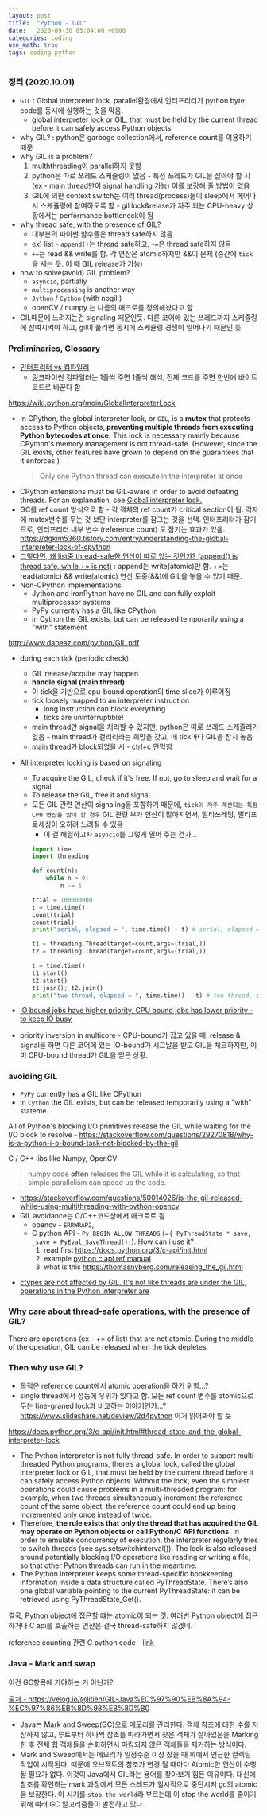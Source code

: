 ```yaml
---
layout: post
title:  "Python - GIL"
date:   2020-09-30 05:04:00 +0900
categories: coding
use_math: true
tags: coding python
---
```


### 정리 (2020.10.01)
* `GIL` : Global interpreter lock. parallel환경에서 인터프리터가 python byte code를 동시에 실행하는 것을 막음. 
  - global interpreter lock or GIL, that must be held by the current thread before it can safely access Python objects
* why GIL? : python은 garbage collection에서, reference count를 이용하기 때문
* why GIL is a problem?
  1. mulththreading이 parallel하지 못함
  2. python은 따로 쓰레드 스케쥴링이 없음 - 특정 쓰레드가 GIL을 잡아야 할 시 (ex - main thread만이 signal handling 가능) 이를 보장해 줄 방법이 없음
  3. GIL에 의한 context switch는 여러 thread(process)들이 sleep에서 께어나서 스케쥴링에 참여하도록 함 - gil lock&relase가 자주 되는 CPU-heavy 상황에서는 performance bottleneck이 됨
* why thread safe, with the presence of GIL?
  * 대부분의 파이썬 함수들은 thread safe하지 않음
  * ex) list - `append()`는 thread safe하고, `+=`은 thread safe하지 않음
  * `+=`는 read && write를 함. 각 연산은 atomic하지만 &&이 문제 (중간에 `tick`을 세는 듯. 이 때 GIL release가 가능)
* how to solve(avoid) GIL problem?
  - `asyncio`, partially
  - `multiprocessing` is another way
  - `Jython` / `Cython` (with nogil:)
  - openCV / numpy 는 나름의 매크로를 정의해놨다고 함
* GIL때문에 느려지는건 signaling 때문인듯. 다른 코어에 있는 쓰레드까지 스케쥴링에 참여시켜야 하고, gil이 풀리면 동시에 스케쥴링 경쟁이 일어나기 때문인 듯


### Preliminaries, Glossary
- <a href="https://jins-dev.tistory.com/entry/Compiler-%EC%99%80-Interpreter-%EC%9D%98-%EA%B0%9C%EB%85%90%EA%B3%BC-%EC%B0%A8%EC%9D%B4%EC%A0%90" target="_blank">인터프리터 vs 컴파일러</a>
  - <a href="https://stackoverflow.com/questions/39313677/how-does-python-interpreter-run-the-code-line-by-line-in-the-following-code" target="_blank">링크</a>파이썬 컴파일러는 1줄씩 주면 1줄씩 해석, 전체 코드를 주면 한번에 바이트코드로 바꾼다 함

<a href="https://wiki.python.org/moin/GlobalInterpreterLock" target="_blank">https://wiki.python.org/moin/GlobalInterpreterLock</a>
* In CPython, the global interpreter lock, or `GIL`, is a __mutex__ that protects access to Python objects, __preventing multiple threads from executing Python bytecodes at once.__ This lock is necessary mainly because CPython's memory management is not thread-safe. (However, since the GIL exists, other features have grown to depend on the guarantees that it enforces.)  
  > Only one Python thread can execute in the interpreter at once
* CPython extensions must be GIL-aware in order to avoid defeating threads. For an explanation, see <a href="https://docs.python.org/3/c-api/init.html#thread-state-and-the-global-interpreter-lock" target="_blank">Global interpreter lock.</a>
* GC를 ref count 방식으로 함 - 각 객체의 ref count가 critical section이 됨. 각자에 mutex변수를 두는 것 보단 interpreter를 잠그는 것을 선택. 인터프리터가 잠기므로, 인터프리터 내부 변수 (reference count) 도 잠기는 효과가 있음. <a href="https://dgkim5360.tistory.com/entry/understanding-the-global-interpreter-lock-of-cpython" target="_blank">https://dgkim5360.tistory.com/entry/understanding-the-global-interpreter-lock-of-cpython</a>
* <a href="https://stackoverflow.com/questions/6319207/are-lists-thread-safe" target="_blank">그렇다면, 왜 list중 thread-safe한 연산이 따로 있는 것인가? (append() is thread safe, while += is not)</a> : append는 write(atomic)만 함. +=는 read(atomic) && write(atomic) 연산 도중(&&)에 GIL을 놓을 수 있기 때문. 
* Non-CPython implementations
  * Jython and IronPython have no GIL and can fully exploit multiprocessor systems
  * PyPy currently has a GIL like CPython
  * in Cython the GIL exists, but can be released temporarily using a "with" statement


<a href="http://www.dabeaz.com/python/GIL.pdf" target="_blank">http://www.dabeaz.com/python/GIL.pdf</a>
* during each tick (periodic check)
  * GIL release/acquire may happen
  * __handle signal (main thread)__
  * 이 tick을 기반으로 cpu-bound operation의 time slice가 이루어짐
  * tick loosely mapped to an interpreter instruction
    * long instruction can block everything
    * ticks are uninterruptible!
  * main thread만 signal을 처리할 수 있지만, python은 따로 쓰레드 스케쥴러가 없음 - main thread가 걸리리라는 희망을 갖고, 매 tick마다 GIL을 잠시 놓음
  * main thread가 block되었을 시 - ctrl+c 안먹힘
* All interpreter locking is based on signaling
  * To acquire the GIL, check if it's free. If not, go to sleep and wait for a signal
  * To release the GIL, free it and signal
  * 모든 GIL 관련 연산이 signaling을 포함하기 때문에, `tick이 자주 계산되는 특정 CPU 연산을 많이 할 경우` GIL 관련 부가 연산이 많아지면서, 멀티쓰레딩, 멀티프로세싱이 오히려 느려질 수 있음
    * 이 걸 해결하고자 `asyncio`를 그렇게 밀어 주는 건가...  
    ```python
    import time
    import threading

    def count(n):
        while n > 0:
            n -= 1

    trial = 100000000
    t = time.time()
    count(trial)
    count(trial)
    print("serial, elapsed = ", time.time() - t) # serial, elapsed =  8.761561632156372

    t1 = threading.Thread(target=count,args=(trial,))
    t2 = threading.Thread(target=count,args=(trial,))

    t = time.time()
    t1.start()
    t2.start()
    t1.join(); t2.join()
    print("two thread, elapsed = ", time.time() - t) # two thread, elapsed =  8.967807292938232
    ```

* <a href="https://web.stanford.edu/~ouster/cgi-bin/cs140-winter13/lecture.php?topic=scheduling" target="_blank">IO bound jobs have higher priority, CPU bound jobs has lower priority - to keep IO busy</a>
* priority inversion in multicore - CPU-bound가 잡고 있을 때, release & signal을 하면 다른 코어에 있는 IO-bound가 시그날을 받고 GIL을 체크하지만, 이미 CPU-bound thread가 GIL을 얻은 상황.


### avoiding GIL
* `PyPy` currently has a GIL like CPython
* in `Cython` the GIL exists, but can be released temporarily using a "with" stateme


All of Python's blocking I/O primitives release the GIL while waiting for the I/O block to resolve - <a href="https://stackoverflow.com/questions/29270818/why-is-a-python-i-o-bound-task-not-blocked-by-the-gil" target="_blank">https://stackoverflow.com/questions/29270818/why-is-a-python-i-o-bound-task-not-blocked-by-the-gil</a>


C / C++ libs like Numpy, OpenCV  
> numpy code __often__ releases the GIL while it is calculating, so that simple parallelism can speed up the code.
- https://stackoverflow.com/questions/50014026/is-the-gil-released-while-using-multithreading-with-python-opencv
- GIL avoidance는 C/C++코드상에서 매크로로 됨
  - opencv - `ERRWRAP2`, 
  - C python API - `Py_BEGIN_ALLOW_THREADS` (=`{ PyThreadState *_save; _save = PyEval_SaveThread();`). How can i use it?
    1. read first <a href="https://docs.python.org/3/c-api/init.html" target="_blank">https://docs.python.org/3/c-api/init.html</a>
    2. example <a href="https://docs.python.org/2.0/api/threads.html" target="_blank">python c api ref manual</a>
    3. what is this <a href="https://thomasnyberg.com/releasing_the_gil.html" target="_blank">https://thomasnyberg.com/releasing_the_gil.html</a>


* <a href="https://stackoverflow.com/questions/36194285/is-the-thread-created-by-ctypes-also-under-gil-in-python" target="_blank">ctypes are not affected by GIL. It's not like threads are under the GIL, operations in the Python interpreter are</a>



### Why care about thread-safe operations, with the presence of GIL?
There are operations (ex - += of list) that are not atomic. During the middle of the operation, GIL can be released when the tick depletes.


### Then why use GIL?
- 목적은 reference count에서 atomic operation을 하기 위함...? 
- single thread에서 성능에 우위가 있다고 함. 모든 ref count 변수를 atomic으로 두는 fine-graned lock과 비교하는 이야기인가...? <a href="https://www.slideshare.net/deview/2d4python" target="_blank">https://www.slideshare.net/deview/2d4python</a> 이거 읽어봐야 할 듯

<a href="https://docs.python.org/3/c-api/init.html#thread-state-and-the-global-interpreter-lock" target="_blank">https://docs.python.org/3/c-api/init.html#thread-state-and-the-global-interpreter-lock</a>
* The Python interpreter is not fully thread-safe. In order to support multi-threaded Python programs, there’s a global lock, called the global interpreter lock or GIL, that must be held by the current thread before it can safely access Python objects. Without the lock, even the simplest operations could cause problems in a multi-threaded program: for example, when two threads simultaneously increment the reference count of the same object, the reference count could end up being incremented only once instead of twice.  
* Therefore, __the rule exists that only the thread that has acquired the GIL may operate on Python objects or call Python/C API functions.__ In order to emulate concurrency of execution, the interpreter regularly tries to switch threads (see sys.setswitchinterval()). The lock is also released around potentially blocking I/O operations like reading or writing a file, so that other Python threads can run in the meantime.
* The Python interpreter keeps some thread-specific bookkeeping information inside a data structure called PyThreadState. There’s also one global variable pointing to the current PyThreadState: it can be retrieved using PyThreadState_Get().

결국, Python object에 접근할 떄는 atomic이 되는 것. 여러번 Python object에 접근하거나 C api를 호출하는 연산은 결국 thread-safe하지 않겠네.

reference counting 관련 C python code - <a href="https://dgkim5360.tistory.com/entry/understanding-the-global-interpreter-lock-of-cpython" target="_blank">link</a>

### Java - Mark and swap
이건 GC항목에 가야하는 거 아닌가?

<a href="https://velog.io/@litien/GIL-Java%EC%97%90%EB%8A%94-%EC%97%86%EB%8D%98%EB%8D%B0" target="_blank">출처 - https://velog.io/@litien/GIL-Java%EC%97%90%EB%8A%94-%EC%97%86%EB%8D%98%EB%8D%B0</a>
* Java는 Mark and Sweep(GC)으로 메모리를 관리한다. 객체 참조에 대한 수를 저장하지 않고, 루트부터 하나씩 참조를 따라가면서 찾은 객체가 살아있음을 Marking 한 후 전체 힙 객체들을 순회하면서 마킹되지 않은 객체들을 제거하는 방식이다.
* Mark and Sweep에서는 메모리가 일정수준 이상 찼을 때 위에서 언급한 컬렉팅 작업이 시작된다. 때문에 오브젝트의 참조가 변경 될 때마다 Atomic한 연산이 수행 될 필요가 없다. 이것이 Java에서 GIL라는 용어를 찾아보기 힘든 이유이다. 대신에 참조를 확인하는 mark 과정에서 모든 스레드가 일시적으로 중단시켜 gc의 atomic을 보장한다. 이 시기를 `stop the world`라 부르는데 이 stop the world를 줄이기 위해 여러 GC 알고리즘들이 발전하고 있다.